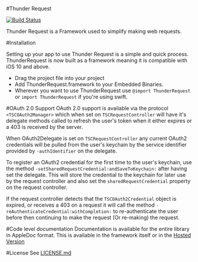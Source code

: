 #Thunder Request

[![Build Status](https://travis-ci.org/3sidedcube/iOS-ThunderRequest.svg)](https://travis-ci.org/3sidedcube/iOS-ThunderRequest)

Thunder Request is a Framework used to simplify making web requests.

#Installation

Setting up your app to use Thunder Request is a simple and quick process. ThunderRequest is now built as a framework meaning it is compatible with iOS 10 and above.

+ Drag the project file into your project
+ Add ThunderRequest.framework to your Embedded Binaries.
+ Wherever you want to use ThunderRequest use `@import ThunderRequest` or `import ThunderRequest` if you're using swift.

#OAuth 2.0 Support
OAuth 2.0 support is available via the protocol `<TSCOAuth2Manager>` which when set on `TSCRequestController` will have it's delegate methods called to refresh the user's token when it either expires or a 403 is received by the server.

When OAuth2Delegate is set on `TSCRequestController` any current OAuth2 credentials will be pulled from the user's keychain by the service identifier provided by `-authIdentifier` on the delegate.

To register an OAuth2 credential for the first time to the user's keychain, use the method `-setSharedRequestCredential:andSaveToKeychain:` after having set the delegate. This will store the credential to the keychain for later use by the request controller and also set the `sharedRequestCredential` property on the request controller.

If the request controller detects that the `TSCOAuth2Credential` object is expired, or receives a 403 on a request it will call the method `-reAuthenticateCredential:withCompletion:` to re-authenticate the user before then continuing to make the request (Or re-making) the request.

#Code level documentation
Documentation is available for the entire library in AppleDoc format. This is available in the framework itself or in the [Hosted Version](http://3sidedcube.github.io/iOS-ThunderRequest/)

#License
See [LICENSE.md](LICENSE.md)
